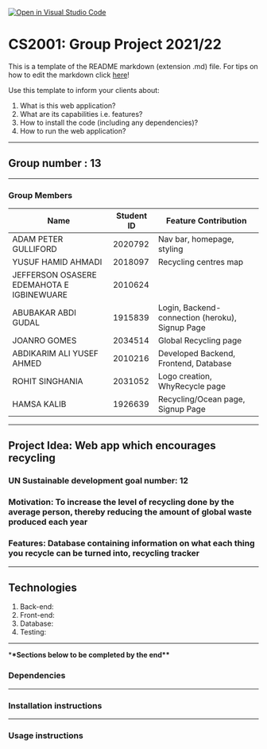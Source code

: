 [![Open in Visual Studio Code](https://classroom.github.com/assets/open-in-vscode-f059dc9a6f8d3a56e377f745f24479a46679e63a5d9fe6f495e02850cd0d8118.svg)](https://classroom.github.com/online_ide?assignment_repo_id=6108078&assignment_repo_type=AssignmentRepo)

# CS2001: Group Project 2021/22

This is a template of the README markdown (extension .md) file. For tips on how to edit the markdown click [here](https://guides.github.com/features/mastering-markdown/)!

Use this template to inform your clients about:

1. What is this web application?
2. What are its capabilities i.e. features?
3. How to install the code (including any dependencies)?
4. How to run the web application?

---

## Group number : 13

---

### Group Members

| Name                                      | Student ID | Feature Contribution          |
| ----------------------------------------- | ---------- | ------------------------------|
| ADAM PETER GULLIFORD                      | 2020792    | Nav bar, homepage, styling    |
| YUSUF HAMID AHMADI                        | 2018097    | Recycling centres map         |
| JEFFERSON OSASERE EDEMAHOTA E IGBINEWUARE | 2010624    |                               |
| ABUBAKAR ABDI GUDAL                       | 1915839    | Login, Backend-connection (heroku), Signup Page |
| JOANRO GOMES                              | 2034514    | Global Recycling page                              |
| ABDIKARIM ALI YUSEF AHMED                 | 2010216    |Developed Backend, Frontend, Database          |
| ROHIT SINGHANIA                           | 2031052    |Logo creation, WhyRecycle page |
| HAMSA KALIB                               | 1926639    |Recycling/Ocean page, Signup Page       |

---

## Project Idea: Web app which encourages recycling

### UN Sustainable development goal number: 12

### Motivation: To increase the level of recycling done by the average person, thereby reducing the amount of global waste produced each year

### Features: Database containing information on what each thing you recycle can be turned into, recycling tracker

---

## Technologies

1. Back-end:
2. Front-end:
3. Database:
4. Testing:

---

\***\*Sections below to be completed by the end\*\***

### Dependencies

---

### Installation instructions

---

### Usage instructions
